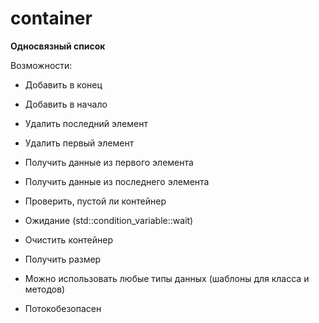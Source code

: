 # container
**Односвязный список** 

Возможности:
- Добавить в конец
- Добавить в начало
- Удалить последний элемент
- Удалить первый элемент
- Получить данные из первого элемента
- Получить данные из последнего элемента
- Проверить, пустой ли контейнер
- Ожидание (std::condition_variable::wait)
- Очистить контейнер
- Получить размер

- Можно использовать любые типы данных (шаблоны для класса и методов)
- Потокобезопасен
